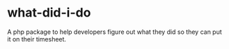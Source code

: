 # what-did-i-do
A php package to help developers figure out what they did so they can put it on their timesheet.
